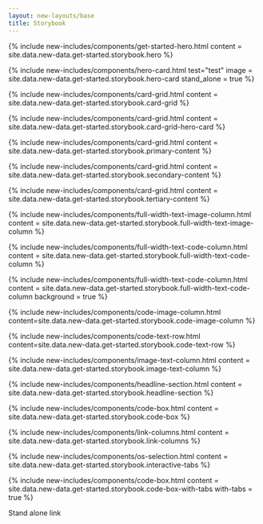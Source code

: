 ```yaml
---
layout: new-layouts/base
title: Storybook
---
```


<div class="get-started">

{% include new-includes/components/get-started-hero.html content = site.data.new-data.get-started.storybook.hero  %}

{% include new-includes/components/hero-card.html test="test" image = site.data.new-data.get-started.storybook.hero-card  stand_alone = true %}

{% include new-includes/components/card-grid.html content = site.data.new-data.get-started.storybook.card-grid %}

{% include new-includes/components/card-grid.html content = site.data.new-data.get-started.storybook.card-grid-hero-card %}

{% include new-includes/components/card-grid.html content = site.data.new-data.get-started.storybook.primary-content %}

{% include new-includes/components/card-grid.html content = site.data.new-data.get-started.storybook.secondary-content %}

{% include new-includes/components/card-grid.html content = site.data.new-data.get-started.storybook.tertiary-content %}

{% include new-includes/components/full-width-text-image-column.html  content = site.data.new-data.get-started.storybook.full-width-text-image-column %}

{% include new-includes/components/full-width-text-code-column.html  content = site.data.new-data.get-started.storybook.full-width-text-code-column %}

{% include new-includes/components/full-width-text-code-column.html  content = site.data.new-data.get-started.storybook.full-width-text-code-column background = true %}

{% include new-includes/components/code-image-column.html
    content=site.data.new-data.get-started.storybook.code-image-column
%}

{% include new-includes/components/code-text-row.html
    content=site.data.new-data.get-started.storybook.code-text-row
%}

{% include new-includes/components/image-text-column.html content = site.data.new-data.get-started.storybook.image-text-column %}

{% include new-includes/components/headline-section.html content = site.data.new-data.get-started.storybook.headline-section %}

{% include new-includes/components/code-box.html content = site.data.new-data.get-started.storybook.code-box %}

{% include new-includes/components/link-columns.html  content = site.data.new-data.get-started.storybook.link-columns %}

{% include new-includes/components/os-selection.html content = site.data.new-data.get-started.storybook.interactive-tabs %}

{% include new-includes/components/code-box.html content = site.data.new-data.get-started.storybook.code-box-with-tabs with-tabs = true %}

<div class="stand-alone-link">
    <a class="link">Stand alone link<i></i></a>
</div>

</div>
